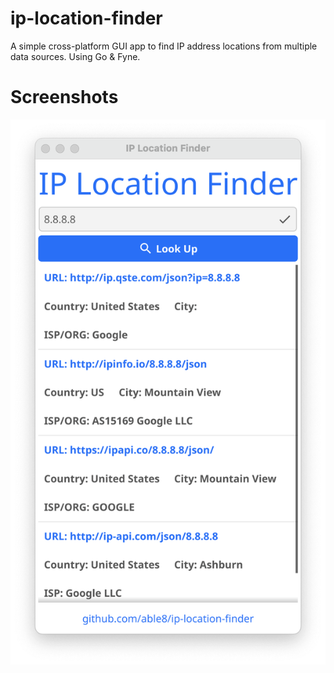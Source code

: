 # ip-location-finder

A simple cross-platform GUI app to find IP address locations from multiple data sources. Using Go & Fyne.

# Screenshots

![](./screenshot.png)